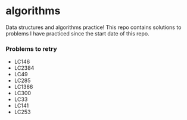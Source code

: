 # algorithms
Data structures and algorithms practice! This repo contains solutions to problems I have practiced since the start date of this repo.

### Problems to retry
- LC146
- LC2384
- LC49
- LC285
- LC1366
- LC300
- LC33
- LC141
- LC253
